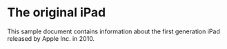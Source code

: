 # The original iPad
This sample document contains information about the first generation iPad released by Apple Inc. in 2010.

